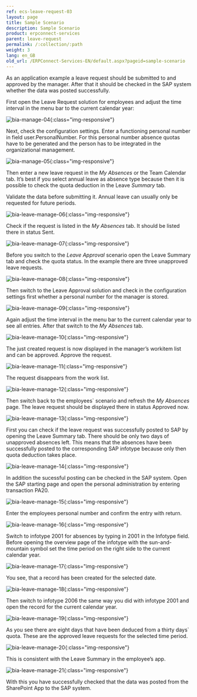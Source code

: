 ```yaml
---
ref: ecs-leave-request-03
layout: page
title: Sample Scenario
description: Sample Scenario
product: erpconnect-services
parent: leave-request
permalink: /:collection/:path
weight: 3
lang: en_GB
old_url: /ERPConnect-Services-EN/default.aspx?pageid=sample-scenario
---
```


As an application example a leave request should be submitted to and approved by the manager. After that it should be checked in the SAP system whether the data was posted successfully.  

First open the Leave Request solution for employees and adjust the time interval in the menu bar to the current calendar year:

![bia-manage-04](/img/content/bia-manage-04.png){:class="img-responsive"}
 
Next, check the configuration settings. Enter a functioning personal number in field user.PersonalNumber. 
For this personal number absence quotas have to be generated and the person has to be integrated in the organizational management. 


![bia-manage-05](/img/content/bia-manage-05.png){:class="img-responsive"}


Then enter a new leave request in the *My Absences* or the Team Calendar tab. It’s best if you select annual leave as absence type because then it is possible to check the quota deduction in the Leave *Summary* tab. 

Validate the data before submitting it. Annual leave can usually only be requested for future periods.  


![bia-leave-manage-06](/img/content/bia-leave-manage-06.png){:class="img-responsive"}


Check if the request is listed in the *My Absences* tab. It should be listed there in status Sent. 

 
![bia-leave-manage-07](/img/content/bia-leave-manage-07.png){:class="img-responsive"}


Before you switch to the *Leave Approval* scenario open the Leave Summary tab and check the quota status. In the example there are three unapproved leave requests.

 
![bia-leave-manage-08](/img/content/bia-leave-manage-08.png){:class="img-responsive"}


Then switch to the Leave Approval solution and check in the configuration settings first whether a personal number for the manager is stored. 

![bia-leave-manage-09](/img/content/bia-leave-manage-09.png){:class="img-responsive"}
 


Again adjust the time interval in the menu bar to the current calendar year to see all entries. After that switch to the *My Absences* tab. 

![bia-leave-manage-10](/img/content/bia-leave-manage-10.png){:class="img-responsive"} 

The just created request is now displayed in the manager’s workitem list and can be approved. Approve the request. 

![bia-leave-manage-11](/img/content/bia-leave-manage-11.png){:class="img-responsive"} 

The request disappears from the work list. 


![bia-leave-manage-12](/img/content/bia-leave-manage-12.png){:class="img-responsive"} 

Then switch back to the employees` scenario and refresh the *My Absences* page. The leave request should be displayed there in status Approved now. 


![bia-leave-manage-13](/img/content/bia-leave-manage-13.png){:class="img-responsive"}


First you can check if the leave request was successfully posted to SAP by opening the Leave Summary tab. There should be only two days of unapproved absences left. This means that the absences have been successfully posted to the corresponding SAP infotype because only then quota deduction takes place. 

 
![bia-leave-manage-14](/img/content/bia-leave-manage-14.png){:class="img-responsive"}


In addition the sucessful posting can be checked in the SAP system. Open the SAP starting page and open the personal administration by entering transaction PA20. 

 
![bia-leave-manage-15](/img/content/bia-leave-manage-15.png){:class="img-responsive"}


Enter the employees personal number and confirm the entry with return. 


![bia-leave-manage-16](/img/content/bia-leave-manage-16.png){:class="img-responsive"}


Switch to infotype 2001 for absences by typing in 2001 in the Infotype field. Before opening the overview page of the infotype with the sun-and-mountain symbol set the time period on the right side to the current calendar year. 

 
![bia-leave-manage-17](/img/content/bia-leave-manage-17.png){:class="img-responsive"}


You see, that a record has been created for the selected date.


![bia-leave-manage-18](/img/content/bia-leave-manage-18.png){:class="img-responsive"}


Then switch to infotype 2006 the same way you did with infotype 2001 and open the record for the current calendar year. 

![bia-leave-manage-19](/img/content/bia-leave-manage-19.png){:class="img-responsive"}
 

As you see there are eight days that have been deduced from a thirty days` quota. These are the approved leave requests for the selected time period.  


![bia-leave-manage-20](/img/content/bia-leave-manage-20.png){:class="img-responsive"} 


This is consistent with the Leave Summary in the employee’s app. 

![bia-leave-manage-21](/img/content/bia-leave-manage-21.png){:class="img-responsive"}


With this you have successfully checked that the data was posted from the SharePoint App to the SAP system.